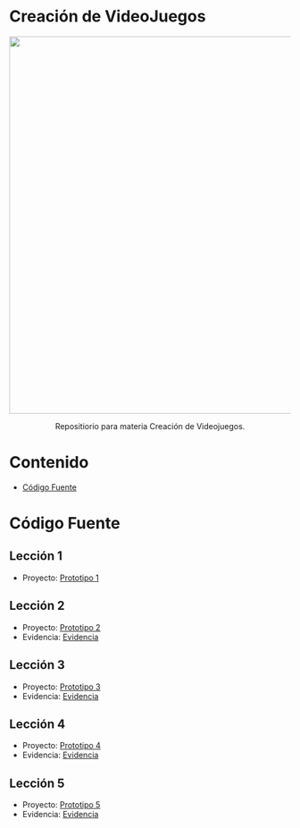 # Creación de VideoJuegos
<p align="center">
    <img src="https://educahistoria.com/wp-content/uploads/2023/07/damarkuswolf_history_of_videogames_retro_design_cinematographic_fe98c9d8-cb79-49e0-9cd3-c453f44bd755-1080x675.png" alt="Logo" width=1080 height=675>

  <p align="center">
    Repositiorio para materia Creación de Videojuegos.
  </p>
</p>

# Contenido
- [Código Fuente](#Código-Fuente)

# Código Fuente
## Lección 1
- Proyecto: [Prototipo 1](https://github.com/Papatoncio/creacion-videojuegos/blob/4f9278113792f75b158c71b0fb9f5e58232323db/Lecciones/Lecci%C3%B3n%201/Lecci%C3%B3n1.unitypackage)

## Lección 2
- Proyecto: [Prototipo 2](https://github.com/Papatoncio/creacion-videojuegos/blob/4f9278113792f75b158c71b0fb9f5e58232323db/Lecciones/Lecci%C3%B3n%202/Lecci%C3%B3n2.unitypackage)
- Evidencia: [Evidencia](https://github.com/Papatoncio/creacion-videojuegos/blob/4f9278113792f75b158c71b0fb9f5e58232323db/Lecciones/Lecci%C3%B3n%202/Capturas%20lecci%C3%B3n%202.docx)

## Lección 3
- Proyecto: [Prototipo 3]()
- Evidencia: [Evidencia]()

## Lección 4
- Proyecto: [Prototipo 4]()
- Evidencia: [Evidencia]()

## Lección 5
- Proyecto: [Prototipo 5]()
- Evidencia: [Evidencia]()
